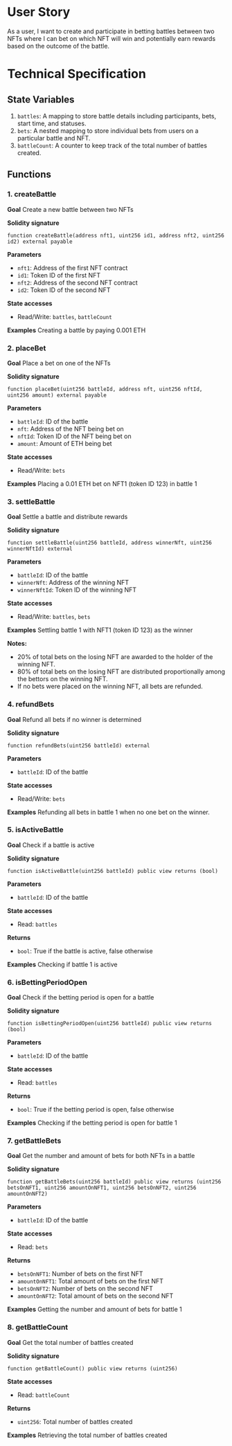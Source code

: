 # User Story

As a user, I want to create and participate in betting battles between two NFTs where I can bet on which NFT will win and potentially earn rewards based on the outcome of the battle.

# Technical Specification

## State Variables

1. `battles`: A mapping to store battle details including participants, bets, start time, and statuses.
2. `bets`: A nested mapping to store individual bets from users on a particular battle and NFT.
3. `battleCount`: A counter to keep track of the total number of battles created.

## Functions

### 1. createBattle

**Goal**
Create a new battle between two NFTs

**Solidity signature**
```solidity
function createBattle(address nft1, uint256 id1, address nft2, uint256 id2) external payable
```

**Parameters**
- `nft1`: Address of the first NFT contract
- `id1`: Token ID of the first NFT
- `nft2`: Address of the second NFT contract
- `id2`: Token ID of the second NFT

**State accesses**
- Read/Write: `battles`, `battleCount`

**Examples**
Creating a battle by paying 0.001 ETH

### 2. placeBet

**Goal**
Place a bet on one of the NFTs

**Solidity signature**
```solidity
function placeBet(uint256 battleId, address nft, uint256 nftId, uint256 amount) external payable
```

**Parameters**
- `battleId`: ID of the battle
- `nft`: Address of the NFT being bet on
- `nftId`: Token ID of the NFT being bet on
- `amount`: Amount of ETH being bet

**State accesses**
- Read/Write: `bets`

**Examples**
Placing a 0.01 ETH bet on NFT1 (token ID 123) in battle 1

### 3. settleBattle

**Goal**
Settle a battle and distribute rewards

**Solidity signature**
```solidity
function settleBattle(uint256 battleId, address winnerNft, uint256 winnerNftId) external
```

**Parameters**
- `battleId`: ID of the battle
- `winnerNft`: Address of the winning NFT
- `winnerNftId`: Token ID of the winning NFT

**State accesses**
- Read/Write: `battles`, `bets`

**Examples**
Settling battle 1 with NFT1 (token ID 123) as the winner

**Notes:**
- 20% of total bets on the losing NFT are awarded to the holder of the winning NFT.
- 80% of total bets on the losing NFT are distributed proportionally among the bettors on the winning NFT.
- If no bets were placed on the winning NFT, all bets are refunded.

### 4. refundBets

**Goal**
Refund all bets if no winner is determined

**Solidity signature**
```solidity
function refundBets(uint256 battleId) external
```

**Parameters**
- `battleId`: ID of the battle

**State accesses**
- Read/Write: `bets`

**Examples**
Refunding all bets in battle 1 when no one bet on the winner.

### 5. isActiveBattle

**Goal**
Check if a battle is active

**Solidity signature**
```solidity
function isActiveBattle(uint256 battleId) public view returns (bool)
```

**Parameters**
- `battleId`: ID of the battle

**State accesses**
- Read: `battles`

**Returns**
- `bool`: True if the battle is active, false otherwise

**Examples**
Checking if battle 1 is active

### 6. isBettingPeriodOpen

**Goal**
Check if the betting period is open for a battle

**Solidity signature**
```solidity
function isBettingPeriodOpen(uint256 battleId) public view returns (bool)
```

**Parameters**
- `battleId`: ID of the battle

**State accesses**
- Read: `battles`

**Returns**
- `bool`: True if the betting period is open, false otherwise

**Examples**
Checking if the betting period is open for battle 1

### 7. getBattleBets

**Goal**
Get the number and amount of bets for both NFTs in a battle

**Solidity signature**
```solidity
function getBattleBets(uint256 battleId) public view returns (uint256 betsOnNFT1, uint256 amountOnNFT1, uint256 betsOnNFT2, uint256 amountOnNFT2)
```

**Parameters**
- `battleId`: ID of the battle

**State accesses**
- Read: `bets`

**Returns**
- `betsOnNFT1`: Number of bets on the first NFT
- `amountOnNFT1`: Total amount of bets on the first NFT
- `betsOnNFT2`: Number of bets on the second NFT
- `amountOnNFT2`: Total amount of bets on the second NFT

**Examples**
Getting the number and amount of bets for battle 1

### 8. getBattleCount

**Goal**
Get the total number of battles created

**Solidity signature**
```solidity
function getBattleCount() public view returns (uint256)
```

**State accesses**
- Read: `battleCount`

**Returns**
- `uint256`: Total number of battles created

**Examples**
Retrieving the total number of battles created
